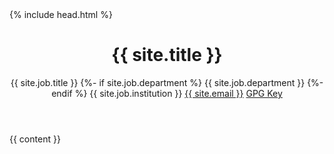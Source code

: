 <!DOCTYPE html>
<html lang="en">
{% include head.html %}
<body>

<header>
  <h1>{{ site.title }}</h1>

  <p class="h-card">
    <span class="p-job-title">{{ site.job.title }}</span>
    {%- if site.job.department %}
    <span class="p-organization-unit">{{ site.job.department }}</span>
    {%- endif %}
    <span class="p-organization-name">{{ site.job.institution }}</span>
    <span class="p-email">
      <a class="u-email" href="mailto:{{ site.email }}">{{ site.email }}</a>
    </span>
    <span class="p-gpg">
      <a href="/gpg.public.key">GPG Key</a>
    </span>
  </p>
</header>

<article>
{{ content }}
</article>

</body>
</html>
